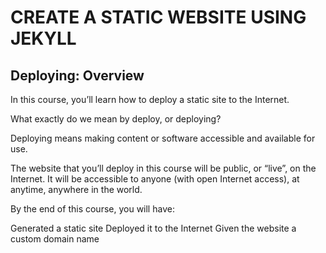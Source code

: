 CREATE A STATIC WEBSITE USING JEKYLL
=====================================
Deploying: Overview
--------------------


In this course, you’ll learn how to deploy a static site to the Internet.

What exactly do we mean by deploy, or deploying?

Deploying means making content or software accessible and available for use.

The website that you’ll deploy in this course will be public, or “live”, on the Internet. It will be accessible to anyone (with open Internet access), at anytime, anywhere in the world.

By the end of this course, you will have:

Generated a static site
Deployed it to the Internet
Given the website a custom domain name
